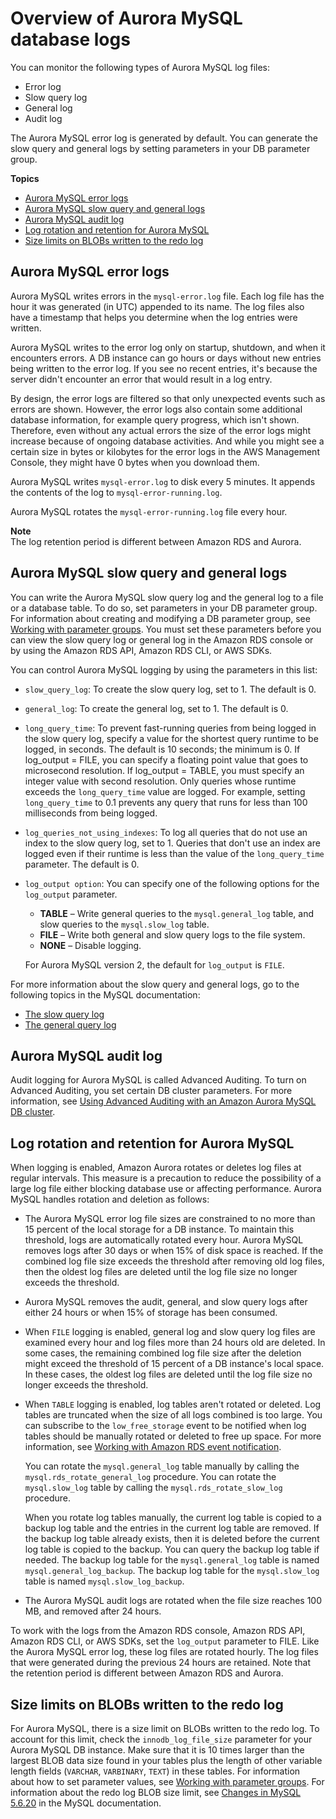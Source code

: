 # Overview of Aurora MySQL database logs<a name="USER_LogAccess.MySQL.LogFileSize"></a>

You can monitor the following types of Aurora MySQL log files:
+ Error log
+ Slow query log
+ General log
+ Audit log

The Aurora MySQL error log is generated by default\. You can generate the slow query and general logs by setting parameters in your DB parameter group\.

**Topics**
+ [Aurora MySQL error logs](#USER_LogAccess.MySQL.Errorlog)
+ [Aurora MySQL slow query and general logs](#USER_LogAccess.MySQL.Generallog)
+ [Aurora MySQL audit log](#ams-audit-log)
+ [Log rotation and retention for Aurora MySQL](#USER_LogAccess.AMS.LogFileSize.retention)
+ [Size limits on BLOBs written to the redo log](#USER_LogAccess.MySQL.LogFileSize.BLOBs)

## Aurora MySQL error logs<a name="USER_LogAccess.MySQL.Errorlog"></a>

Aurora MySQL writes errors in the `mysql-error.log` file\. Each log file has the hour it was generated \(in UTC\) appended to its name\. The log files also have a timestamp that helps you determine when the log entries were written\.

Aurora MySQL writes to the error log only on startup, shutdown, and when it encounters errors\. A DB instance can go hours or days without new entries being written to the error log\. If you see no recent entries, it's because the server didn't encounter an error that would result in a log entry\.

By design, the error logs are filtered so that only unexpected events such as errors are shown\. However, the error logs also contain some additional database information, for example query progress, which isn't shown\. Therefore, even without any actual errors the size of the error logs might increase because of ongoing database activities\. And while you might see a certain size in bytes or kilobytes for the error logs in the AWS Management Console, they might have 0 bytes when you download them\.

Aurora MySQL writes `mysql-error.log` to disk every 5 minutes\. It appends the contents of the log to `mysql-error-running.log`\.

Aurora MySQL rotates the `mysql-error-running.log` file every hour\.

**Note**  
The log retention period is different between Amazon RDS and Aurora\.

## Aurora MySQL slow query and general logs<a name="USER_LogAccess.MySQL.Generallog"></a>

You can write the Aurora MySQL slow query log and the general log to a file or a database table\. To do so, set parameters in your DB parameter group\. For information about creating and modifying a DB parameter group, see [Working with parameter groups](USER_WorkingWithParamGroups.md)\. You must set these parameters before you can view the slow query log or general log in the Amazon RDS console or by using the Amazon RDS API, Amazon RDS CLI, or AWS SDKs\.

You can control Aurora MySQL logging by using the parameters in this list:
+ `slow_query_log`: To create the slow query log, set to 1\. The default is 0\.
+ `general_log`: To create the general log, set to 1\. The default is 0\.
+ `long_query_time`: To prevent fast\-running queries from being logged in the slow query log, specify a value for the shortest query runtime to be logged, in seconds\. The default is 10 seconds; the minimum is 0\. If log\_output = FILE, you can specify a floating point value that goes to microsecond resolution\. If log\_output = TABLE, you must specify an integer value with second resolution\. Only queries whose runtime exceeds the `long_query_time` value are logged\. For example, setting `long_query_time` to 0\.1 prevents any query that runs for less than 100 milliseconds from being logged\.
+ `log_queries_not_using_indexes`: To log all queries that do not use an index to the slow query log, set to 1\. Queries that don't use an index are logged even if their runtime is less than the value of the `long_query_time` parameter\. The default is 0\.
+ `log_output option`: You can specify one of the following options for the `log_output` parameter\. 
  + **TABLE** – Write general queries to the `mysql.general_log` table, and slow queries to the `mysql.slow_log` table\.
  + **FILE** – Write both general and slow query logs to the file system\.
  + **NONE** – Disable logging\.

  For Aurora MySQL version 2, the default for `log_output` is `FILE`\.

For more information about the slow query and general logs, go to the following topics in the MySQL documentation:
+ [The slow query log](https://dev.mysql.com/doc/refman/8.0/en/slow-query-log.html)
+ [The general query log](https://dev.mysql.com/doc/refman/8.0/en/query-log.html)

## Aurora MySQL audit log<a name="ams-audit-log"></a>

Audit logging for Aurora MySQL is called Advanced Auditing\. To turn on Advanced Auditing, you set certain DB cluster parameters\. For more information, see [Using Advanced Auditing with an Amazon Aurora MySQL DB cluster](AuroraMySQL.Auditing.md)\.

## Log rotation and retention for Aurora MySQL<a name="USER_LogAccess.AMS.LogFileSize.retention"></a>

When logging is enabled, Amazon Aurora rotates or deletes log files at regular intervals\. This measure is a precaution to reduce the possibility of a large log file either blocking database use or affecting performance\. Aurora MySQL handles rotation and deletion as follows:
+ The Aurora MySQL error log file sizes are constrained to no more than 15 percent of the local storage for a DB instance\. To maintain this threshold, logs are automatically rotated every hour\. Aurora MySQL removes logs after 30 days or when 15% of disk space is reached\. If the combined log file size exceeds the threshold after removing old log files, then the oldest log files are deleted until the log file size no longer exceeds the threshold\.
+ Aurora MySQL removes the audit, general, and slow query logs after either 24 hours or when 15% of storage has been consumed\.
+ When `FILE` logging is enabled, general log and slow query log files are examined every hour and log files more than 24 hours old are deleted\. In some cases, the remaining combined log file size after the deletion might exceed the threshold of 15 percent of a DB instance's local space\. In these cases, the oldest log files are deleted until the log file size no longer exceeds the threshold\.
+ When `TABLE` logging is enabled, log tables aren't rotated or deleted\. Log tables are truncated when the size of all logs combined is too large\. You can subscribe to the `low_free_storage` event to be notified when log tables should be manually rotated or deleted to free up space\. For more information, see [Working with Amazon RDS event notification](USER_Events.md)\.

  You can rotate the `mysql.general_log` table manually by calling the `mysql.rds_rotate_general_log` procedure\. You can rotate the `mysql.slow_log` table by calling the `mysql.rds_rotate_slow_log` procedure\.

  When you rotate log tables manually, the current log table is copied to a backup log table and the entries in the current log table are removed\. If the backup log table already exists, then it is deleted before the current log table is copied to the backup\. You can query the backup log table if needed\. The backup log table for the `mysql.general_log` table is named `mysql.general_log_backup`\. The backup log table for the `mysql.slow_log` table is named `mysql.slow_log_backup`\.
+ The Aurora MySQL audit logs are rotated when the file size reaches 100 MB, and removed after 24 hours\.

To work with the logs from the Amazon RDS console, Amazon RDS API, Amazon RDS CLI, or AWS SDKs, set the `log_output` parameter to FILE\. Like the Aurora MySQL error log, these log files are rotated hourly\. The log files that were generated during the previous 24 hours are retained\. Note that the retention period is different between Amazon RDS and Aurora\.

## Size limits on BLOBs written to the redo log<a name="USER_LogAccess.MySQL.LogFileSize.BLOBs"></a>

For Aurora MySQL, there is a size limit on BLOBs written to the redo log\. To account for this limit, check the `innodb_log_file_size` parameter for your Aurora MySQL DB instance\. Make sure that it is 10 times larger than the largest BLOB data size found in your tables plus the length of other variable length fields \(`VARCHAR`, `VARBINARY`, `TEXT`\) in these tables\. For information about how to set parameter values, see [Working with parameter groups](USER_WorkingWithParamGroups.md)\. For information about the redo log BLOB size limit, see [Changes in MySQL 5\.6\.20](http://dev.mysql.com/doc/relnotes/mysql/5.6/en/news-5-6-20.html) in the MySQL documentation\.